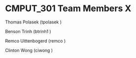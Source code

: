 CMPUT_301 Team Members X
============
Thomas Polasek (tpolasek )

Benson Trinh (btrinh1 )

Remco Uittenbogerd (remco )

Clinton Wong (ciwong )
